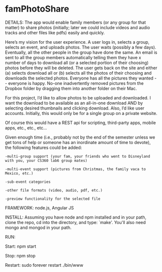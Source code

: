 famPhotoShare
=============

DETAILS:
The app would enable family members (or any group for that matter) to share photos (initially; later we could include videos and audio tracks and other files like pdfs) easily and quickly.

Here’s my vision for the user experience.  A user logs in, selects a group, selects an event, and uploads photos.  The user waits (possibly a few days).  Eventually, all the other people in the group have done the same.  An email is sent to all the group members automatically telling them they have x number of days to download all (or a selected portion of their choosing) photos before they will be deleted.  The user gets back on the site and either (a) selects download all or (b) selects all the photos of their choosing and downloads the selected photos.  Everyone has all the pictures they wanted -- everyone is happy.  No-one inadvertently removed pictures from the Dropbox folder by dragging them into another folder on their Mac.

For this project, I’d like to allow photos to be uploaded and downloaded.  I want the download to be available as an all-in-one download AND by selecting desired thumbnails and clicking download.  Also, I’d like user accounts.  Initially, this would only be for a single group on a private website.

Of course this would have a REST api for scripting, third-party apps, mobile apps, etc., etc., etc...

Given enough time (i.e., probably not by the end of the semester unless we get tons of help or someone has an inordinate amount of time to devote), the following features could be added:

	-multi-group support (your fam, your friends who went to Disneyland with you, your CS360 lab6 group mates)
	
	-multi-event support (pictures from Christmas, the family vaca to Mexico, etc.)
	
	-sub-event categories
	
	-other file formats (video, audio, pdf, etc.)
	
	-preview functionality for the selected file
  
FRAMEWORK: node.js, Angular JS

INSTALL:  Assuming you have node and npm installed and in your path, clone the repo, cd into the directory, and type: `make'.  You'll also need mongo and mongod in your path.

RUN:

Start: npm start

Stop: npm stop

Restart: sudo forever restart ./bin/www




